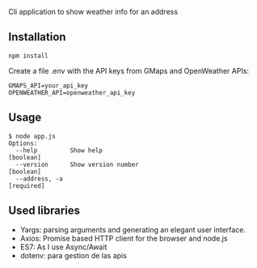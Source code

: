 Cli application to show weather info for an address

## Installation

```npm install```

Create a file .env with the API keys from GMaps and OpenWeather APIs:
```
GMAPS_API=your_api_key
OPENWEATHER_API=openweather_api_key
```

## Usage

```
$ node app.js
Options:
  --help         Show help                                             [boolean]
  --version      Show version number                                   [boolean]
  --address, -a                                                       [required]
```

## Used libraries
- Yargs: parsing arguments and generating an elegant user interface.
- Axios: Promise based HTTP client for the browser and node.js
- ES7: As I use Async/Await
- dotenv: para gestion de las apis
